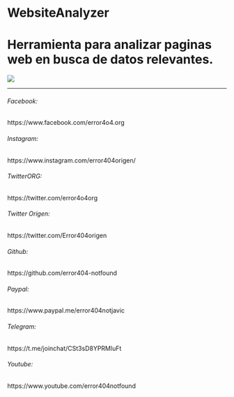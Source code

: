# WebsiteAnalyzer
<h1>Herramienta para analizar paginas web en busca de datos relevantes.</h1>
<img src="https://github.com/error404-notfound/WebsiteAnalyzer/blob/master/error404.png">
<hr>
<h6>Facebook:</h6> https://www.facebook.com/error4o4.org 
<h6>Instagram: </h6>https://www.instagram.com/error404origen/ 
<h6>TwitterORG:</h6> https://twitter.com/error4o4org 
<h6>Twitter Origen: </h6>https://twitter.com/Error404origen 
<h6>Github: </h6>https://github.com/error404-notfound 
<h6>Paypal:</h6>https://www.paypal.me/error404notjavic 
<h6>Telegram:</h6> https://t.me/joinchat/CSt3sD8YPRMluFt
<h6>Youtube: </h6>https://www.youtube.com/error404notfound 
